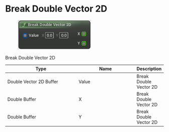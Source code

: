 # Break Double Vector 2D

<div align="left" data-full-width="false">

<figure><img src="Break_Double_Vector_2D.png" alt=""><figcaption></figcaption></figure>

</div>

Break Double Vector 2D

<table>
<thead><tr><th width="250">Type</th><th width="200">Name</th><th>Description</th></tr></thead>
<tbody>
<tr><td>Double Vector 2D Buffer</td><td>Value</td><td>Break Double Vector 2D</td></tr>
<tr><td>Double Buffer</td><td>X</td><td>Break Double Vector 2D</td></tr>
<tr><td>Double Buffer</td><td>Y</td><td>Break Double Vector 2D</td></tr>
</tbody>
</table>